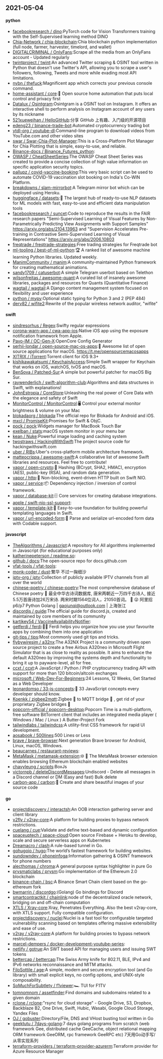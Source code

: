 ## 2021-05-04

#### python
* [facebookresearch / dino](https://github.com/facebookresearch/dino):PyTorch code for Vision Transformers training with the Self-Supervised learning method DINO
* [Chia-Network / chia-blockchain](https://github.com/Chia-Network/chia-blockchain):Chia blockchain python implementation (full node, farmer, harvester, timelord, and wallet)
* [DIGITALCRIMINAL / OnlyFans](https://github.com/DIGITALCRIMINAL/OnlyFans):Scrape all the media from an OnlyFans account - Updated regularly
* [twintproject / twint](https://github.com/twintproject/twint):An advanced Twitter scraping & OSINT tool written in Python that doesn't use Twitter's API, allowing you to scrape a user's followers, following, Tweets and more while evading most API limitations.
* [nvbn / thefuck](https://github.com/nvbn/thefuck):Magnificent app which corrects your previous console command.
* [home-assistant / core](https://github.com/home-assistant/core):🏡
Open source home automation that puts local control and privacy first
* [Datalux / Osintgram](https://github.com/Datalux/Osintgram):Osintgram is a OSINT tool on Instagram. It offers an interactive shell to perform analysis on Instagram account of any users by its nickname
* [521xueweihan / HelloGitHub](https://github.com/521xueweihan/HelloGitHub):分享 GitHub 上有趣、入门级的开源项目
* [edeng23 / binance-trade-bot](https://github.com/edeng23/binance-trade-bot):Automated cryptocurrency trading bot
* [ytdl-org / youtube-dl](https://github.com/ytdl-org/youtube-dl):Command-line program to download videos from YouTube.com and other video sites
* [swar / Swar-Chia-Plot-Manager](https://github.com/swar/Swar-Chia-Plot-Manager):This is a Cross-Platform Plot Manager for Chia Plotting that is simple, easy-to-use, and reliable.
* [Binance-docs / Binance_Futures_python](https://github.com/Binance-docs/Binance_Futures_python):
* [OWASP / CheatSheetSeries](https://github.com/OWASP/CheatSheetSeries):The OWASP Cheat Sheet Series was created to provide a concise collection of high value information on specific application security topics.
* [pallupz / covid-vaccine-booking](https://github.com/pallupz/covid-vaccine-booking):This very basic script can be used to automate COVID-19 vaccination slot booking on India's Co-WIN Platform.
* [breakdowns / slam-mirrorbot](https://github.com/breakdowns/slam-mirrorbot):A Telegram mirror bot which can be deployed using Heroku.
* [huggingface / datasets](https://github.com/huggingface/datasets):🤗
The largest hub of ready-to-use NLP datasets for ML models with fast, easy-to-use and efficient data manipulation tools
* [facebookresearch / suncet](https://github.com/facebookresearch/suncet):Code to reproduce the results in the FAIR research papers "Semi-Supervised Learning of Visual Features by Non-Parametrically Predicting View Assignments with Support Samples" https://arxiv.org/abs/2104.13963 and "Supervision Accelerates Pre-training in Contrastive Semi-Supervised Learning of Visual Representations" https://arxiv.org/abs/2006.10803
* [freqtrade / freqtrade-strategies](https://github.com/freqtrade/freqtrade-strategies):Free trading strategies for Freqtrade bot
* [ml-tooling / best-of-ml-python](https://github.com/ml-tooling/best-of-ml-python):🏆
A ranked list of awesome machine learning Python libraries. Updated weekly.
* [ManimCommunity / manim](https://github.com/ManimCommunity/manim):A community-maintained Python framework for creating mathematical animations.
* [sandy1709 / catuserbot](https://github.com/sandy1709/catuserbot):A simple Telegram userbot based on Telethon
* [wilsonfreitas / awesome-quant](https://github.com/wilsonfreitas/awesome-quant):A curated list of insanely awesome libraries, packages and resources for Quants (Quantitative Finance)
* [wagtail / wagtail](https://github.com/wagtail/wagtail):A Django content management system focused on flexibility and user experience
* [python / mypy](https://github.com/python/mypy):Optional static typing for Python 3 and 2 (PEP 484)
* [derv82 / wifite2](https://github.com/derv82/wifite2):Rewrite of the popular wireless network auditor, "wifite"

#### swift
* [sindresorhus / Regex](https://github.com/sindresorhus/Regex):Swifty regular expressions
* [corona-warn-app / cwa-app-ios](https://github.com/corona-warn-app/cwa-app-ios):Native iOS app using the exposure notification framework from Apple.
* [Pavo-IM / OC-Gen-X](https://github.com/Pavo-IM/OC-Gen-X):OpenCore Config Generator
* [serhii-londar / open-source-mac-os-apps](https://github.com/serhii-londar/open-source-mac-os-apps):🚀
Awesome list of open source applications for macOS. https://t.me/opensourcemacosapps
* [XITRIX / iTorrent](https://github.com/XITRIX/iTorrent):Torrent client for iOS 9.3+
* [kishikawakatsumi / KeychainAccess](https://github.com/kishikawakatsumi/KeychainAccess):Simple Swift wrapper for Keychain that works on iOS, watchOS, tvOS and macOS.
* [BenSova / Patched-Sur](https://github.com/BenSova/Patched-Sur):A simple but powerful patcher for macOS Big Sur.
* [raywenderlich / swift-algorithm-club](https://github.com/raywenderlich/swift-algorithm-club):Algorithms and data structures in Swift, with explanations!
* [JohnEstropia / CoreStore](https://github.com/JohnEstropia/CoreStore):Unleashing the real power of Core Data with the elegance and safety of Swift
* [MonitorControl / MonitorControl](https://github.com/MonitorControl/MonitorControl):🖥
Control your external monitor brightness & volume on your Mac
* [blokadaorg / blokada](https://github.com/blokadaorg/blokada):The official repo for Blokada for Android and iOS.
* [mxcl / PromiseKit](https://github.com/mxcl/PromiseKit):Promises for Swift & ObjC.
* [pock / pock](https://github.com/pock/pock):Widgets manager for MacBook Touch Bar
* [exelban / stats](https://github.com/exelban/stats):macOS system monitor in your menu bar
* [kean / Nuke](https://github.com/kean/Nuke):Powerful image loading and caching system
* [twostraws / HackingWithSwift](https://github.com/twostraws/HackingWithSwift):The project source code for hackingwithswift.com
* [uber / RIBs](https://github.com/uber/RIBs):Uber's cross-platform mobile architecture framework.
* [matteocrippa / awesome-swift](https://github.com/matteocrippa/awesome-swift):A collaborative list of awesome Swift libraries and resources. Feel free to contribute!
* [vapor / open-crypto](https://github.com/vapor/open-crypto):🔑
Hashing (BCrypt, SHA2, HMAC), encryption (AES), public-key (RSA), and random data generation.
* [vapor / http](https://github.com/vapor/http):🚀
Non-blocking, event-driven HTTP built on Swift NIO.
* [vapor / service](https://github.com/vapor/service):📦
Dependency injection / inversion of control framework.
* [vapor / database-kit](https://github.com/vapor/database-kit):🗄
Core services for creating database integrations.
* [apple / swift-nio-ssl-support](https://github.com/apple/swift-nio-ssl-support):
* [vapor / template-kit](https://github.com/vapor/template-kit):📄
Easy-to-use foundation for building powerful templating languages in Swift.
* [vapor / url-encoded-form](https://github.com/vapor/url-encoded-form):📝
Parse and serialize url-encoded form data with Codable support.

#### javascript
* [TheAlgorithms / Javascript](https://github.com/TheAlgorithms/Javascript):A repository for All algorithms implemented in Javascript (for educational purposes only)
* [katherinepeterson / readme.so](https://github.com/katherinepeterson/readme.so):
* [github / docs](https://github.com/github/docs):The open-source repo for docs.github.com
* [vfat-tools / vfat-tools](https://github.com/vfat-tools/vfat-tools):
* [monk-coder / dust](https://github.com/monk-coder/dust):繁华 不过一掬细沙
* [iptv-org / iptv](https://github.com/iptv-org/iptv):Collection of publicly available IPTV channels from all over the world
* [chinese-poetry / chinese-poetry](https://github.com/chinese-poetry/chinese-poetry):The most comprehensive database of Chinese poetry
🧶
最全中华古诗词数据库, 唐宋两朝近一万四千古诗人, 接近5.5万首唐诗加26万宋诗. 两宋时期1564位词人，21050首词。
🤪
😜
阿里招p6/p7 Python Golang | gaojunqi@outlook.com | 上海张江
* [discordjs / guide](https://github.com/discordjs/guide):The official guide for discord.js, created and maintained by core members of its community
* [kartikey54 / VaccineAvailabilityNotifier](https://github.com/kartikey54/VaccineAvailabilityNotifier):
* [getferdi / ferdi](https://github.com/getferdi/ferdi):🧔🏽 Ferdi helps you organize how you use your favourite apps by combining them into one application
* [git-tips / tips](https://github.com/git-tips/tips):Most commonly used git tips and tricks.
* [flybywiresim / a32nx](https://github.com/flybywiresim/a32nx):The A32NX Project is a community driven open source project to create a free Airbus A320neo in Microsoft Flight Simulator that is as close to reality as possible. It aims to enhance the default A320neo by improving the systems depth and functionality to bring it up to payware-level, all for free.
* [ccxt / ccxt](https://github.com/ccxt/ccxt):A JavaScript / Python / PHP cryptocurrency trading API with support for more than 120 bitcoin/altcoin exchanges
* [microsoft / Web-Dev-For-Beginners](https://github.com/microsoft/Web-Dev-For-Beginners):24 Lessons, 12 Weeks, Get Started as a Web Developer
* [leonardomso / 33-js-concepts](https://github.com/leonardomso/33-js-concepts):📜
33 JavaScript concepts every developer should know.
* [Koenkk / zigbee2mqtt](https://github.com/Koenkk/zigbee2mqtt):Zigbee
🐝
to MQTT bridge
🌉
, get rid of your proprietary Zigbee bridges
🔨
* [popcorn-official / popcorn-desktop](https://github.com/popcorn-official/popcorn-desktop):Popcorn Time is a multi-platform, free software BitTorrent client that includes an integrated media player ( Windows / Mac / Linux ) A Butter-Project Fork
* [tailwindlabs / tailwindcss](https://github.com/tailwindlabs/tailwindcss):A utility-first CSS framework for rapid UI development.
* [aosabook / 500lines](https://github.com/aosabook/500lines):500 Lines or Less
* [brave / brave-browser](https://github.com/brave/brave-browser):Next generation Brave browser for Android, Linux, macOS, Windows.
* [beaucarnes / restaurant-reviews](https://github.com/beaucarnes/restaurant-reviews):
* [MetaMask / metamask-extension](https://github.com/MetaMask/metamask-extension):🌐
🔌
The MetaMask browser extension enables browsing Ethereum blockchain enabled websites
* [chavyleung / scripts](https://github.com/chavyleung/scripts):BoxJs
* [victornpb / deleteDiscordMessages](https://github.com/victornpb/deleteDiscordMessages):Undiscord - Delete all messages in a Discord channel or DM (Easy and fast) Bulk delete
* [carbon-app / carbon](https://github.com/carbon-app/carbon):🖤
Create and share beautiful images of your source code

#### go
* [projectdiscovery / interactsh](https://github.com/projectdiscovery/interactsh):An OOB interaction gathering server and client library
* [v2fly / v2ray-core](https://github.com/v2fly/v2ray-core):A platform for building proxies to bypass network restrictions.
* [cuelang / cue](https://github.com/cuelang/cue):Validate and define text-based and dynamic configuration
* [spaceuptech / space-cloud](https://github.com/spaceuptech/space-cloud):Open source Firebase + Heroku to develop, scale and secure serverless apps on Kubernetes
* [Dreamacro / clash](https://github.com/Dreamacro/clash):A rule-based tunnel in Go.
* [gohugoio / hugo](https://github.com/gohugoio/hugo):The world’s fastest framework for building websites.
* [sundowndev / phoneinfoga](https://github.com/sundowndev/phoneinfoga):Information gathering & OSINT framework for phone numbers
* [alecthomas / chroma](https://github.com/alecthomas/chroma):A general purpose syntax highlighter in pure Go
* [prysmaticlabs / prysm](https://github.com/prysmaticlabs/prysm):Go implementation of the Ethereum 2.0 blockchain
* [binance-chain / bsc](https://github.com/binance-chain/bsc):A Binance Smart Chain client based on the go-ethereum fork
* [bwmarrin / discordgo](https://github.com/bwmarrin/discordgo):(Golang) Go bindings for Discord
* [smartcontractkit / chainlink](https://github.com/smartcontractkit/chainlink):node of the decentralized oracle network, bridging on and off-chain computation
* [XTLS / Xray-core](https://github.com/XTLS/Xray-core):Xray, Penetrates Everything. Also the best v2ray-core, with XTLS support. Fully compatible configuration.
* [projectdiscovery / nuclei](https://github.com/projectdiscovery/nuclei):Nuclei is a fast tool for configurable targeted vulnerability scanning based on templates offering massive extensibility and ease of use.
* [v2ray / v2ray-core](https://github.com/v2ray/v2ray-core):A platform for building proxies to bypass network restrictions.
* [marcel-dempers / docker-development-youtube-series](https://github.com/marcel-dempers/docker-development-youtube-series):
* [netlify / gotrue](https://github.com/netlify/gotrue):An SWT based API for managing users and issuing SWT tokens
* [bettercap / bettercap](https://github.com/bettercap/bettercap):The Swiss Army knife for 802.11, BLE, IPv4 and IPv6 networks reconnaissance and MITM attacks.
* [FiloSottile / age](https://github.com/FiloSottile/age):A simple, modern and secure encryption tool (and Go library) with small explicit keys, no config options, and UNIX-style composability.
* [SoMuchForSubtlety / f1viewer](https://github.com/SoMuchForSubtlety/f1viewer):🏎️
TUI for F1TV
* [tomnomnom / assetfinder](https://github.com/tomnomnom/assetfinder):Find domains and subdomains related to a given domain
* [rclone / rclone](https://github.com/rclone/rclone):"rsync for cloud storage" - Google Drive, S3, Dropbox, Backblaze B2, One Drive, Swift, Hubic, Wasabi, Google Cloud Storage, Yandex Files
* [OJ / gobuster](https://github.com/OJ/gobuster):Directory/File, DNS and VHost busting tool written in Go
* [geektutu / 7days-golang](https://github.com/geektutu/7days-golang):7 days golang programs from scratch (web framework Gee, distributed cache GeeCache, object relational mapping ORM framework GeeORM, rpc framework GeeRPC etc) 7天用Go动手写/从零实现系列
* [terraform-providers / terraform-provider-azurerm](https://github.com/terraform-providers/terraform-provider-azurerm):Terraform provider for Azure Resource Manager
